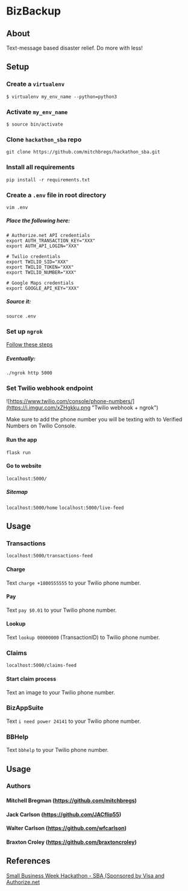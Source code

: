 # BizBackup

## About

Text-message based disaster relief. Do more with less!

## Setup

### Create a `virtualenv`
`$ virtualenv my_env_name --python=python3`


### Activate `my_env_name`
`$ source bin/activate`


### Clone `hackathon_sba` repo
`git clone https://github.com/mitchbregs/hackathon_sba.git`


### Install all requirements
`pip install -r requirements.txt`


### Create a `.env` file in root directory
 `vim .env`
 
##### Place the following here:
 ```
# Authorize.net API credentials
export AUTH_TRANSACTION_KEY="XXX"
export AUTH_API_LOGIN="XXX"

# Twilio credentials
export TWILIO_SID="XXX"
export TWILIO_TOKEN="XXX"
export TWILIO_NUMBER="XXX"

# Google Maps credentials
export GOOGLE_API_KEY="XXX"
 
 ```
 
##### Source it:
 `source .env`

### Set up `ngrok`
[Follow these steps](https://ngrok.com/)

##### Eventually:
`./ngrok http 5000`

### Set Twilio webhook endpoint

![https://www.twilio.com/console/phone-numbers/](https://i.imgur.com/xZHgkku.png "Twilio webhook + ngrok")

Make sure to add the phone number you will be texting with to Verified Numbers on Twilio Console.

#### Run the app

`flask run`

#### Go to website

`localhost:5000/`

##### Sitemap

`localhost:5000/home`
`localhost:5000/live-feed`

## Usage

### Transactions

`localhost:5000/transactions-feed`

#### Charge

Text `charge +1800555555` to your Twilio phone number.

#### Pay

Text `pay $0.01` to your Twilio phone number.

#### Lookup

Text `lookup 00000000` (TransactionID) to Twilio phone number.

### Claims

`localhost:5000/claims-feed`

#### Start claim process

Text an image to your Twilio phone number.

### BizAppSuite

Text `i need power 24141` to your Twilio phone number.

### BBHelp

Text `bbhelp` to your Twilio phone number.

## Usage

### Authors

#### Mitchell Bregman (https://github.com/mitchbregs)
#### Jack Carlson (https://github.com/JACflip55)
#### Walter Carlson (https://github.com/wfcarlson)
#### Braxton Croley (https://github.com/braxtoncroley)

## References

[Small Business Week Hackathon - SBA (Sponsored by Visa and Authorize.net](https://smallbizweek.hackathon.com/)


